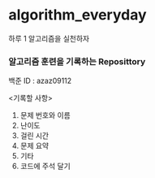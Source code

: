 # algorithm_everyday
하루 1 알고리즘을 실천하자
### 알고리즘 훈련을 기록하는 Reposittory

백준 ID : azaz09112

<기록할 사항>
1. 문제 번호와 이름
2. 난이도
3. 걸린 시간
2. 문제 요약
3. 기타
4. 코드에 주석 달기